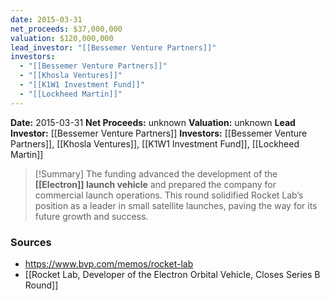 ```yaml
---
date: 2015-03-31
net_proceeds: $37,000,000
valuation: $120,000,000
lead_investor: "[[Bessemer Venture Partners]]"
investors:
  - "[[Bessemer Venture Partners]]"
  - "[[Khosla Ventures]]"
  - "[[K1W1 Investment Fund]]"
  - "[[Lockheed Martin]]"
---
```


**Date:** 2015-03-31
**Net Proceeds:** unknown
**Valuation:** unknown
**Lead Investor:** [[Bessemer Venture Partners]]
**Investors:** [[Bessemer Venture Partners]], [[Khosla Ventures]], [[K1W1 Investment Fund]], [[Lockheed Martin]]

>[!Summary]
The funding advanced the development of the **[[Electron]] launch vehicle** and prepared the company for commercial launch operations. This round solidified Rocket Lab’s position as a leader in small satellite launches, paving the way for its future growth and success.

### Sources
 - https://www.bvp.com/memos/rocket-lab
 - [[Rocket Lab, Developer of the Electron Orbital Vehicle, Closes Series B Round]]